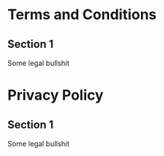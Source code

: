 # Terms and Conditions
## Section 1
Some legal bullshit

# Privacy Policy
## Section 1
Some legal bullshit

